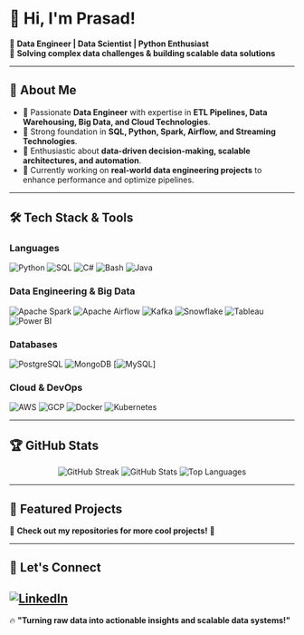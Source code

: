 # 👋 Hi, I'm Prasad!

🚀 **Data Engineer | Data Scientist | Python Enthusiast**  
📍 **Solving complex data challenges & building scalable data solutions**  

---

## 🚀 **About Me**
- 🔹 Passionate **Data Engineer** with expertise in **ETL Pipelines, Data Warehousing, Big Data, and Cloud Technologies**.
- 🔹 Strong foundation in **SQL, Python, Spark, Airflow, and Streaming Technologies**.
- 🔹 Enthusiastic about **data-driven decision-making, scalable architectures, and automation**.
- 🔹 Currently working on **real-world data engineering projects** to enhance performance and optimize pipelines.

---

## 🛠 **Tech Stack & Tools**
### **Languages**
![Python](https://img.shields.io/badge/Python-3776AB?style=for-the-badge&logo=python&logoColor=white)
![SQL](https://img.shields.io/badge/SQL-CC2927?style=for-the-badge&logo=sqlite&logoColor=white)
![C#](https://custom-icon-badges.demolab.com/badge/C%23-%23239120.svg?style=for-the-badge&logo=cshrp&logoColor=white)
![Bash](https://img.shields.io/badge/Bash-4EAA25?style=for-the-badge&logo=gnu-bash&logoColor=white)
![Java](https://img.shields.io/badge/Java-%23ED8B00.svg?style=for-the-badge&logo=openjdk&logoColor=white)

### **Data Engineering & Big Data**
![Apache Spark](https://img.shields.io/badge/Apache%20Spark-FDEE21?style=for-the-badge&logo=apachespark&logoColor=black)
![Apache Airflow](https://img.shields.io/badge/Apache%20Airflow-017CEE?style=for-the-badge&logo=apacheairflow&logoColor=white)
![Kafka](https://img.shields.io/badge/Kafka-231F20?style=for-the-badge&logo=apachekafka&logoColor=white)
![Snowflake](https://img.shields.io/badge/Snowflake-29B5E8?style=for-the-badge&logo=snowflake&logoColor=white)
![Tableau](https://custom-icon-badges.demolab.com/badge/Tableau-0176D3?style=for-the-badge&logo=tableau&logoColor=white)
![Power BI](https://custom-icon-badges.demolab.com/badge/Power%20BI-F1C912?style=for-the-badge&logo=power-bi&logoColor=white)

### **Databases**
![PostgreSQL](https://img.shields.io/badge/PostgreSQL-336791?style=for-the-badge&logo=postgresql&logoColor=white)
![MongoDB](https://img.shields.io/badge/MongoDB-47A248?style=for-the-badge&logo=mongodb&logoColor=white)
[![MySQL](https://img.shields.io/badge/MySQL-4479A1?style=for-the-badge&logo=mysql&logoColor=white)]

### **Cloud & DevOps**
![AWS](https://img.shields.io/badge/AWS-232F3E?style=for-the-badge&logo=amazonaws&logoColor=white)
![GCP](https://img.shields.io/badge/Google%20Cloud-4285F4?style=for-the-badge&logo=googlecloud&logoColor=white)
![Docker](https://img.shields.io/badge/Docker-2496ED?style=for-the-badge&logo=docker&logoColor=white)
![Kubernetes](https://img.shields.io/badge/Kubernetes-326CE5?style=for-the-badge&logo=kubernetes&logoColor=white)

---

## 🏆 **GitHub Stats**
<p align="center">
  <img src="https://github-readme-streak-stats.herokuapp.com/?user=pilanpra&theme=dark" alt="GitHub Streak"/>
  <img src="https://github-readme-stats.vercel.app/api?username=pilanpra&show_icons=true&theme=dark" alt="GitHub Stats"/>
  <img src="https://github-readme-stats.vercel.app/api/top-langs/?username=pilanpra&layout=compact&theme=dark" alt="Top Languages"/>
</p>

---

## 📝 **Featured Projects**
🔹 **Check out my repositories for more cool projects!** 🚀  

---

## 🔗 **Let's Connect**
[![LinkedIn](https://img.shields.io/badge/LinkedIn-0A66C2?style=for-the-badge&logo=linkedin&logoColor=white)](https://www.linkedin.com/in/prasadpilankar/)
---

🔥 **"Turning raw data into actionable insights and scalable data systems!"**

